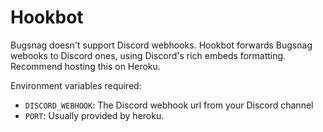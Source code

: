 # Hookbot

Bugsnag doesn't support Discord webhooks. Hookbot forwards Bugsnag webooks to
Discord ones, using Discord's rich embeds formatting. Recommend hosting this on
Heroku.

Environment variables required:
* `DISCORD_WEBHOOK`: The Discord webhook url from your Discord channel
* `PORT`: Usually provided by heroku.
